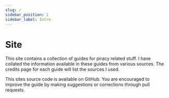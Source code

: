 ```yaml
---
slug: /
sidebar_position: 1
sidebar_label: Intro
---
```

# Site 

This site contains a collection of guides for piracy related stuff. I have collated the information available in these guides from various sources. The credits page for each guide will list the sources I used.

This sites source code is available on GitHub. You are encouraged to improve the guide by making suggestions or corrections through pull requests.
